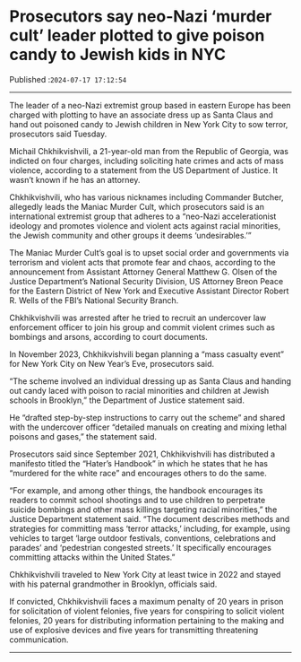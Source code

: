 # Prosecutors say neo-Nazi ‘murder cult’ leader plotted to give poison candy to Jewish kids in NYC

Published :`2024-07-17 17:12:54`

---

The leader of a neo-Nazi extremist group based in eastern Europe has been charged with plotting to have an associate dress up as Santa Claus and hand out poisoned candy to Jewish children in New York City to sow terror, prosecutors said Tuesday.

Michail Chkhikvishvili, a 21-year-old man from the Republic of Georgia, was indicted on four charges, including soliciting hate crimes and acts of mass violence, according to a statement from the US Department of Justice. It wasn’t known if he has an attorney.

Chkhikvishvili, who has various nicknames including Commander Butcher, allegedly leads the Maniac Murder Cult, which prosecutors said is an international extremist group that adheres to a “neo-Nazi accelerationist ideology and promotes violence and violent acts against racial minorities, the Jewish community and other groups it deems ‘undesirables.’”

The Maniac Murder Cult’s goal is to upset social order and governments via terrorism and violent acts that promote fear and chaos, according to the announcement from Assistant Attorney General Matthew G. Olsen of the Justice Department’s National Security Division, US Attorney Breon Peace for the Eastern District of New York and Executive Assistant Director Robert R. Wells of the FBI’s National Security Branch.

Chkhikvishvili was arrested after he tried to recruit an undercover law enforcement officer to join his group and commit violent crimes such as bombings and arsons, according to court documents.

In November 2023, Chkhikvishvili began planning a “mass casualty event” for New York City on New Year’s Eve, prosecutors said.

“The scheme involved an individual dressing up as Santa Claus and handing out candy laced with poison to racial minorities and children at Jewish schools in Brooklyn,” the Department of Justice statement said.

He “drafted step-by-step instructions to carry out the scheme” and shared with the undercover officer “detailed manuals on creating and mixing lethal poisons and gases,” the statement said.

Prosecutors said since September 2021, Chkhikvishvili has distributed a manifesto titled the “Hater’s Handbook” in which he states that he has “murdered for the white race” and encourages others to do the same.

“For example, and among other things, the handbook encourages its readers to commit school shootings and to use children to perpetrate suicide bombings and other mass killings targeting racial minorities,” the Justice Department statement said. “The document describes methods and strategies for committing mass ‘terror attacks,’ including, for example, using vehicles to target ‘large outdoor festivals, conventions, celebrations and parades’ and ‘pedestrian congested streets.’ It specifically encourages committing attacks within the United States.”

Chkhikvishvili traveled to New York City at least twice in 2022 and stayed with his paternal grandmother in Brooklyn, officials said.

If convicted, Chkhikvishvili faces a maximum penalty of 20 years in prison for solicitation of violent felonies, five years for conspiring to solicit violent felonies, 20 years for distributing information pertaining to the making and use of explosive devices and five years for transmitting threatening communication.

---

